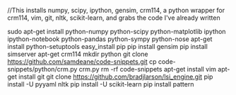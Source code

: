 //This installs numpy, scipy, ipython, gensim, crm114, a python wrapper for crm114, vim, git, nltk, scikit-learn, and grabs the code I've already written

sudo apt-get install python-numpy python-scipy python-matplotlib ipython ipython-notebook python-pandas python-sympy python-nose
apt-get install python-setuptools
easy_install pip
pip install gensim
pip install simserver
apt-get crm114
mkdir python
git clone https://github.com/samdeane/code-snippets.git
cp code-snippets/python/crm.py crm.py
rm -rf code-snippets
apt-get install vim
apt-get install git
git clone https://github.com/bradjlarson/lsi_engine.git
pip install -U pyyaml nltk
pip install -U scikit-learn
pip install pattern
